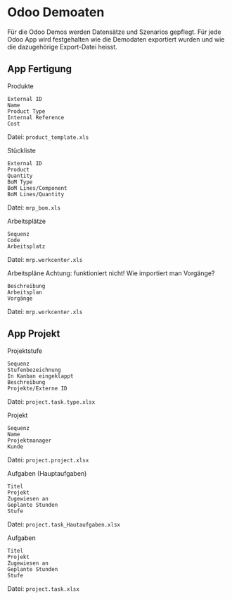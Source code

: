 # Odoo Demoaten

Für die Odoo Demos werden Datensätze und Szenarios gepflegt. Für jede Odoo App wird festgehalten wie die Demodaten exportiert wurden und wie die dazugehörige Export-Datei heisst.

## App Fertigung
Produkte
```
External ID
Name
Product Type
Internal Reference
Cost
```
Datei: `product_template.xls `

Stückliste
```
External ID
Product
Quantity
BoM Type
BoM Lines/Component
BoM Lines/Quantity
```
Datei: `mrp_bom.xls`

Arbeitsplätze
```
Sequenz
Code
Arbeitsplatz
```
Datei: `mrp.workcenter.xls`

Arbeitspläne
Achtung: funktioniert nicht! Wie importiert man Vorgänge?
```
Beschreibung
Arbeitsplan
Vorgänge
```
Datei: `mrp.workcenter.xls`

## App Projekt

Projektstufe
```
Sequenz
Stufenbezeichnung
In Kanban eingeklappt
Beschreibung
Projekte/Externe ID 
```
Datei: `project.task.type.xlsx`

Projekt
```
Sequenz
Name
Projektmanager
Kunde
```
Datei: `project.project.xlsx`

Aufgaben (Hauptaufgaben)
```
Titel
Projekt
Zugewiesen an
Geplante Stunden
Stufe
```
Datei: `project.task_Hautaufgaben.xlsx`

Aufgaben
```
Titel
Projekt
Zugewiesen an
Geplante Stunden
Stufe
```
Datei: `project.task.xlsx`
